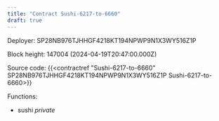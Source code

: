 ```yaml
---
title: "Contract Sushi-6217-to-6660"
draft: true
---
```

Deployer: SP28NB976TJHHGF4218KT194NPWP9N1X3WY516Z1P


 



Block height: 147004 (2024-04-19T20:47:00.000Z)

Source code: {{<contractref "Sushi-6217-to-6660" SP28NB976TJHHGF4218KT194NPWP9N1X3WY516Z1P Sushi-6217-to-6660>}}

Functions:

* sushi _private_
